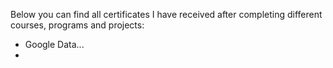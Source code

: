 Below you can find all certificates I have received after completing different courses, programs and projects:
- Google Data...
- 
